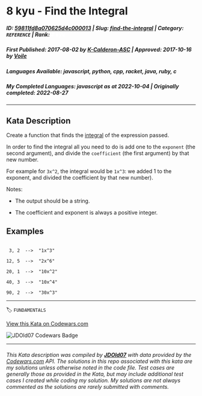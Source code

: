 # 8 kyu - Find the Integral

##### **ID**: [59811fd8a070625d4c000013](https://www.codewars.com/kata/59811fd8a070625d4c000013) | **Slug**: [find-the-integral](https://www.codewars.com/kata/59811fd8a070625d4c000013) | **Category**: `REFERENCE` | **Rank**: <span style="color:white">8 kyu</span>

##### **First Published**: 2017-08-02 ***by*** [K-Calderon-ASC](https://www.codewars.com/users/K-Calderon-ASC) | **Approved**: 2017-10-16 ***by*** [Voile](https://www.codewars.com/users/Voile)

##### **Languages Available**: javascript, python, cpp, racket, java, ruby, c

##### **My Completed Languages**: javascript ***as at*** 2022-10-04 | **Originally completed**: 2022-08-27

---

## Kata Description


Create a function that finds the [integral](https://en.wikipedia.org/wiki/Integral) of the expression passed.



In order to find the integral all you need to do is add one to the `exponent` (the second argument), and divide the `coefficient` (the first argument) by that new number.



For example for `3x^2`, the integral would be `1x^3`: we added 1 to the exponent, and divided the coefficient by that new number).



Notes:

* The output should be a string.

* The coefficient and exponent is always a positive integer.





## Examples



```

 3, 2  -->  "1x^3"

12, 5  -->  "2x^6"

20, 1  -->  "10x^2"

40, 3  -->  "10x^4"

90, 2  -->  "30x^3"

```

---


🏷 `FUNDAMENTALS`


[View this Kata on Codewars.com](https://www.codewars.com/kata/59811fd8a070625d4c000013)

![](https://www.codewars.com/users/jdold07/badges/large "JDOld07 Codewars Badge")

---

###### *This Kata description was compiled by [**JDOld07**](https://tpstech.dev) with data provided by the [Codewars.com](https://www.codewars.com) API.  The solutions in this repo associated with this kata are my solutions unless otherwise noted in the code file.  Test cases are generally those as provided in the Kata, but may include additional test cases I created while coding my solution.  My solutions are not always commented as the solutions are rarely submitted with comments.*
